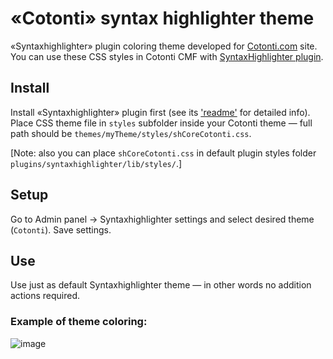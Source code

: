 «Cotonti» syntax highlighter theme
=================================

«Syntaxhighlighter» plugin coloring theme developed for [Cotonti.com]() site.
You can use these CSS styles in Cotonti CMF with [SyntaxHighlighter plugin](https://github.com/macik/cot-syntaxhighlighter).

Install 
-------

Install «Syntaxhighlighter» plugin first (see its ['readme'](https://github.com/macik/cot-syntaxhighlighter/blob/master/README.md) for detailed info). 
Place CSS theme file in `styles` subfolder inside your Cotonti theme — full path should be `themes/myTheme/styles/shCoreCotonti.css`.

[Note: also you can place `shCoreCotonti.css` in default plugin styles folder `plugins/syntaxhighlighter/lib/styles/`.]

Setup
-----

Go to Admin panel → Syntaxhighlighter settings and select desired theme (`Cotonti`). Save settings.

Use
---

Use just as default Syntaxhighlighter theme — in other words no addition actions required.

### Example of theme coloring:

![image](http://gitlab.kilandor.com/cotonti/website/uploads/80f975b94788f073ea3bfbf9a89ea246/image.png)

